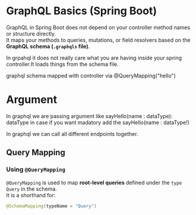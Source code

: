 # GraphQL Basics (Spring Boot)

GraphQL in Spring Boot does not depend on your controller method names or structure directly.  
It maps your methods to queries, mutations, or field resolvers based on the **GraphQL schema (`.graphqls` file)**.

In grpahql it does not really care what you are having inside your spring controller.It loads things from the schema file.

graphql schema mapped with controller via  @QueryMapping("hello")

# Argument
In graphql we are passing argument like sayHello(name : dataType): dataType in case if you want madatory
add the  sayHello(name : dataType!)

In graphql we can call all different endpoints together.

## Query Mapping

### Using `@QueryMapping`
`@QueryMapping` is used to map **root-level queries** defined under the `type Query` in the schema.  
It is a shorthand for:
```java
@SchemaMapping(typeName = "Query")
